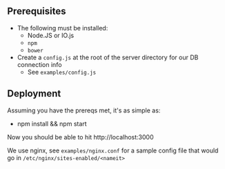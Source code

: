 ## Prerequisites

* The following must be installed:
    * Node.JS or IO.js
    * `npm`
    * `bower`
* Create a `config.js` at the root of the server directory for our DB connection info
    * See `examples/config.js`

## Deployment

Assuming you have the prereqs met, it's as simple as:

* npm install && npm start

Now you should be able to hit http://localhost:3000

We use nginx, see `examples/nginx.conf` for a sample config file that would go in `/etc/nginx/sites-enabled/<nameit>`

